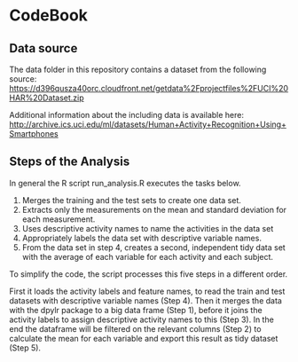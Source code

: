 # CodeBook
## Data source
The data folder in this repository contains a dataset from the following source:
https://d396qusza40orc.cloudfront.net/getdata%2Fprojectfiles%2FUCI%20HAR%20Dataset.zip

Additional information about the including data is available here:
http://archive.ics.uci.edu/ml/datasets/Human+Activity+Recognition+Using+Smartphones

## Steps of the Analysis
In general the R script run_analysis.R executes the tasks below.
1. Merges the training and the test sets to create one data set.
2. Extracts only the measurements on the mean and standard deviation for each measurement. 
3. Uses descriptive activity names to name the activities in the data set
4. Appropriately labels the data set with descriptive variable names. 
5. From the data set in step 4, creates a second, independent tidy data set with the average of each variable for each activity and each subject.

To simplify the code, the script processes this five steps in a different order.

First it loads the activity labels and feature names, to read the train and test datasets with descriptive variable names (Step 4). Then it merges the data with the dpylr package to a big data frame (Step 1), before it joins the activity labels to assign descriptive activity names to this (Step 3). In the end the dataframe will be filtered on the relevant columns (Step 2) to calculate the mean for each variable and export this result as tidy dataset (Step 5).